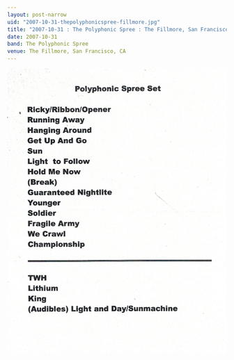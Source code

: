 ```yaml
---
layout: post-narrow
uid: "2007-10-31-thepolyphonicspree-fillmore.jpg"
title: "2007-10-31 : The Polyphonic Spree : The Fillmore, San Francisco, CA"
date: 2007-10-31
band: The Polyphonic Spree
venue: The Fillmore, San Francisco, CA
---
```


<div class="showcase">
  <img src="/img/2007/10/20071031-ThePolyphonicSpree-Fillmore.jpg" alt="2007-10-31-thepolyphonicspree-fillmore.jpg">
</div>
